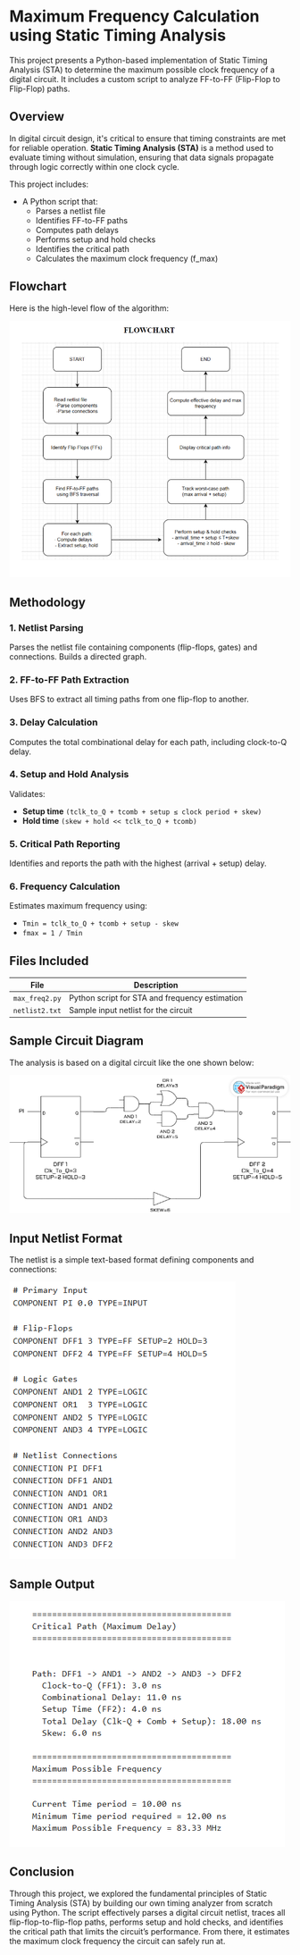 # **Maximum Frequency Calculation using Static Timing Analysis**


This project presents a Python-based implementation of Static Timing Analysis (STA) to determine the maximum possible clock frequency of a digital circuit. It includes a custom script to analyze FF-to-FF (Flip-Flop to Flip-Flop) paths.

## **Overview**

In digital circuit design, it's critical to ensure that timing constraints are met for reliable operation. **Static Timing Analysis (STA)** is a method used to evaluate timing without simulation, ensuring that data signals propagate through logic correctly within one clock cycle.

This project includes:

- A Python script that:
  - Parses a netlist file
  - Identifies FF-to-FF paths
  - Computes path delays
  - Performs setup and hold checks
  - Identifies the critical path
  - Calculates the maximum clock frequency (f_max)

  
## **Flowchart**

Here is the high-level flow of the algorithm:

![Flowchart](https://github.com/itsharshschoice/Maximum-Frequency-Calculation-using-Static-Timing-Analysis/blob/main/Images/flowchart.png?raw=true)

## **Methodology**

### 1. Netlist Parsing
Parses the netlist file containing components (flip-flops, gates) and connections. Builds a directed graph.

### 2. FF-to-FF Path Extraction
Uses BFS to extract all timing paths from one flip-flop to another.

### 3. Delay Calculation
Computes the total combinational delay for each path, including clock-to-Q delay.

### 4. Setup and Hold Analysis
Validates:
- **Setup time** `(tclk_to_Q + tcomb + setup ≤ clock period + skew)`
- **Hold time** `(skew + hold << tclk_to_Q + tcomb)`

### 5. Critical Path Reporting
Identifies and reports the path with the highest (arrival + setup) delay.

### 6. Frequency Calculation
Estimates maximum frequency using:

- `Tmin = tclk_to_Q + tcomb + setup - skew`
- `fmax = 1 / Tmin`


## **Files Included**

| File              | Description                                      |
|-------------------|--------------------------------------------------|
| `max_freq2.py` | Python script for STA and frequency estimation   |
| `netlist2.txt`    | Sample input netlist for the circuit             |

## Sample Circuit Diagram

The analysis is based on a digital circuit like the one shown below:

![Sample Circuit](https://github.com/itsharshschoice/Maximum-Frequency-Calculation-using-Static-Timing-Analysis/blob/main/Images/example_circuit.png?raw=true)

## Input Netlist Format

The netlist is a simple text-based format defining components and connections:

![Sample Circuit](https://github.com/itsharshschoice/Maximum-Frequency-Calculation-using-Static-Timing-Analysis/blob/main/Images/netlist.png?raw=true)

## **Sample Output**

![Sample Circuit](https://github.com/itsharshschoice/Maximum-Frequency-Calculation-using-Static-Timing-Analysis/blob/main/Images/output.png?raw=true)

## **Conclusion**

Through this project, we explored the fundamental principles of Static Timing Analysis (STA) by building our own timing analyzer from scratch using Python. The script effectively parses a digital circuit netlist, traces all flip-flop-to-flip-flop paths, performs setup and hold checks, and identifies the critical path that limits the circuit’s performance. From there, it estimates the maximum clock frequency the circuit can safely run at.



